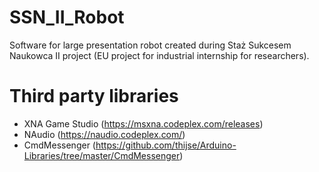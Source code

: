 SSN_II_Robot
============

Software for large presentation robot created during Staż Sukcesem Naukowca II project (EU project for industrial internship for researchers).

# Third party libraries
 * XNA Game Studio (https://msxna.codeplex.com/releases)
 * NAudio (https://naudio.codeplex.com/)
 * CmdMessenger (https://github.com/thijse/Arduino-Libraries/tree/master/CmdMessenger)
